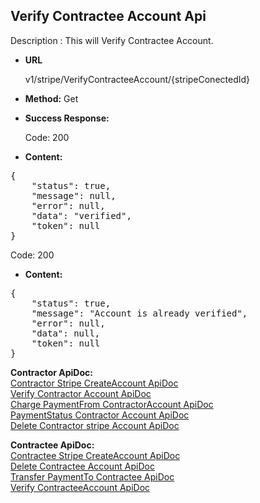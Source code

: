 **Verify Contractee Account Api**
----
Description : This will Verify Contractee Account.

* **URL**

   v1/stripe/VerifyContracteeAccount/{stripeConectedId}

* **Method:** 
    Get

* **Success Response:**

	Code: 200 
	
* **Content:**<br />
<pre>
{
    "status": true,
    "message": null,
    "error": null,
    "data": "verified",
    "token": null
}
</pre>

Code: 200 
	
* **Content:**<br />
<pre>
{
    "status": true,
    "message": "Account is already verified",
    "error": null,
    "data": null,
    "token": null
}
</pre>
 **Contractor ApiDoc:** <br/>
[Contractor Stripe CreateAccount ApiDoc](https://github.com/gurinderimpinge/StripeApiDoc/blob/master/ContractorStripeCreateAccount.md)<br/>
[Verify Contractor Account ApiDoc](https://github.com/gurinderimpinge/StripeApiDoc/blob/master/VerifyContractorAccount.md)<br/>
[Charge PaymentFrom ContractorAccount ApiDoc ](https://github.com/gurinderimpinge/StripeApiDoc/blob/master/ChargeAmountContractorAccount.md)<br/>
[PaymentStatus Contractor Account ApiDoc](https://github.com/gurinderimpinge/StripeApiDoc/blob/master/PaymentStatusContractorAccount.md)<br/>
[Delete Contractor stripe Account ApiDoc](https://github.com/gurinderimpinge/StripeApiDoc/blob/master/DeleteContractorAccount.md)

**Contractee ApiDoc:** <br/>
 [Contractee Stripe CreateAccount ApiDoc](https://github.com/gurinderimpinge/StripeApiDoc/blob/master/ContracteeStripeCreateAccount.md)<br/>
[Delete Contractee Account ApiDoc](https://github.com/gurinderimpinge/StripeApiDoc/blob/master/DeleteContracteeAccount.md)<br/>
[Transfer PaymentTo Contractee ApiDoc ](https://github.com/gurinderimpinge/StripeApiDoc/blob/master/TransferPaymentToContractee.md)<br/>
[Verify ContracteeAccount ApiDoc](https://github.com/gurinderimpinge/StripeApiDoc/blob/master/VerifyContracteeAccount.md)

